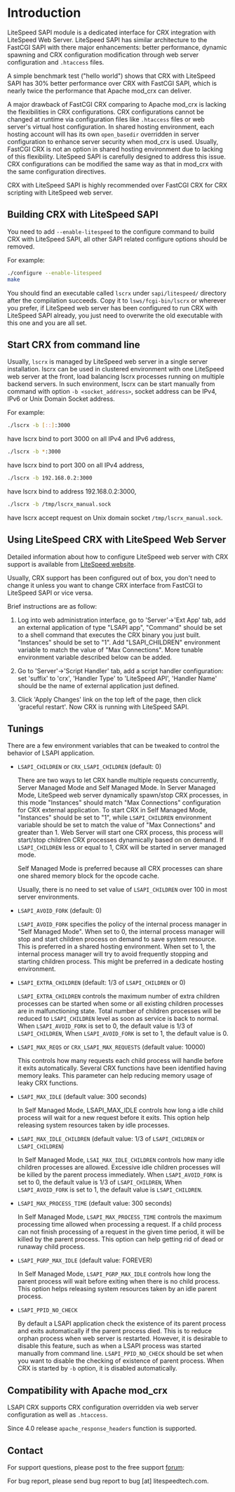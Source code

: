 # Introduction

LiteSpeed SAPI module is a dedicated interface for CRX integration with
LiteSpeed Web Server. LiteSpeed SAPI has similar architecture to the FastCGI
SAPI with there major enhancements: better performance, dynamic spawning and CRX
configuration modification through web server configuration and `.htaccess`
files.

A simple benchmark test ("hello world") shows that CRX with LiteSpeed SAPI has
30% better performance over CRX with FastCGI SAPI, which is nearly twice the
performance that Apache mod_crx can deliver.

A major drawback of FastCGI CRX comparing to Apache mod_crx is lacking the
flexibilities in CRX configurations. CRX configurations cannot be changed at
runtime via configuration files like `.htaccess` files or web server's virtual
host configuration. In shared hosting environment, each hosting account will has
its own `open_basedir` overridden in server configuration to enhance server
security when mod_crx is used. Usually, FastCGI CRX is not an option in shared
hosting environment due to lacking of this flexibility. LiteSpeed SAPI is
carefully designed to address this issue. CRX configurations can be modified the
same way as that in mod_crx with the same configuration directives.

CRX with LiteSpeed SAPI is highly recommended over FastCGI CRX for CRX scripting
with LiteSpeed web server.

## Building CRX with LiteSpeed SAPI

You need to add `--enable-litespeed` to the configure command to build CRX with
LiteSpeed SAPI, all other SAPI related configure options should be removed.

For example:

```bash
./configure --enable-litespeed
make
```

You should find an executable called `lscrx` under `sapi/litespeed/` directory
after the compilation succeeds. Copy it to `lsws/fcgi-bin/lscrx` or wherever you
prefer, if LiteSpeed web server has been configured to run CRX with LiteSpeed
SAPI already, you just need to overwrite the old executable with this one and
you are all set.

## Start CRX from command line

Usually, `lscrx` is managed by LiteSpeed web server in a single server
installation. lscrx can be used in clustered environment with one LiteSpeed web
server at the front, load balancing lscrx processes running on multiple backend
servers. In such environment, lscrx can be start manually from command with
option `-b <socket_address>`, socket address can be IPv4, IPv6 or Unix Domain
Socket address.

For example:

```bash
./lscrx -b [::]:3000
```

have lscrx bind to port 3000 on all IPv4 and IPv6 address,

```bash
./lscrx -b *:3000
```

have lscrx bind to port 300 on all IPv4 address,

```bash
./lscrx -b 192.168.0.2:3000
```

have lscrx bind to address 192.168.0.2:3000,

```bash
./lscrx -b /tmp/lscrx_manual.sock
```

have lscrx accept request on Unix domain socket `/tmp/lscrx_manual.sock`.

## Using LiteSpeed CRX with LiteSpeed Web Server

Detailed information about how to configure LiteSpeed web server with CRX
support is available from
[LiteSpeed website](https://www.litespeedtech.com/docs/webserver).

Usually, CRX support has been configured out of box, you don't need to change it
unless you want to change CRX interface from FastCGI to LiteSpeed SAPI or vice
versa.

Brief instructions are as follow:

1. Log into web administration interface, go to 'Server'->'Ext App' tab, add an
   external application of type "LSAPI app", "Command" should be set to a shell
   command that executes the CRX binary you just built. "Instances" should be
   set to "1". Add "LSAPI_CHILDREN" environment variable to match the value of
   "Max Connections". More tunable environment variable described below can be
   added.

2. Go to 'Server'->'Script Handler' tab, add a script handler configuration: set
   'suffix' to 'crx', 'Handler Type' to 'LiteSpeed API', 'Handler Name' should
   be the name of external application just defined.

3. Click 'Apply Changes' link on the top left of the page, then click
   'graceful restart'. Now CRX is running with LiteSpeed SAPI.

## Tunings

There are a few environment variables that can be tweaked to control the
behavior of LSAPI application.

* `LSAPI_CHILDREN` or `CRX_LSAPI_CHILDREN` (default: 0)

  There are two ways to let CRX handle multiple requests concurrently, Server
  Managed Mode and Self Managed Mode. In Server Managed Mode, LiteSpeed web
  server dynamically spawn/stop CRX processes, in this mode "Instances" should
  match "Max Connections" configuration for CRX external application. To start
  CRX in Self Managed Mode, "Instances" should be set to "1", while
  `LSAPI_CHILDREN` environment variable should be set to match the value of "Max
  Connections" and greater than 1. Web Server will start one CRX process, this
  process will start/stop children CRX processes dynamically based on on demand.
  If `LSAPI_CHILDREN` less or equal to 1, CRX will be started in server managed
  mode.

  Self Managed Mode is preferred because all CRX processes can share one shared
  memory block for the opcode cache.

  Usually, there is no need to set value of `LSAPI_CHILDREN` over 100 in most
  server environments.

* `LSAPI_AVOID_FORK` (default: 0)

  `LSAPI_AVOID_FORK` specifies the policy of the internal process manager in
  "Self Managed Mode". When set to 0, the internal process manager will stop and
  start children process on demand to save system resource. This is preferred in
  a shared hosting environment. When set to 1, the internal process manager will
  try to avoid frequently stopping and starting children process. This might be
  preferred in a dedicate hosting environment.

* `LSAPI_EXTRA_CHILDREN` (default: 1/3 of `LSAPI_CHILDREN` or 0)

  `LSAPI_EXTRA_CHILDREN` controls the maximum number of extra children processes
  can be started when some or all existing children processes are in
  malfunctioning state. Total number of children processes will be reduced to
  `LSAPI_CHILDREN` level as soon as service is back to normal. When
  `LSAPI_AVOID_FORK` is set to 0, the default value is 1/3 of `LSAPI_CHILDREN`,
  When `LSAPI_AVOID_FORK` is set to 1, the default value is 0.

* `LSAPI_MAX_REQS` or `CRX_LSAPI_MAX_REQUESTS` (default value: 10000)

  This controls how many requests each child process will handle before it exits
  automatically. Several CRX functions have been identified having memory leaks.
  This parameter can help reducing memory usage of leaky CRX functions.

* `LSAPI_MAX_IDLE` (default value: 300 seconds)

  In Self Managed Mode, LSAPI_MAX_IDLE controls how long a idle child process
  will wait for a new request before it exits. This option help releasing system
  resources taken by idle processes.

* `LSAPI_MAX_IDLE_CHILDREN` (default value: 1/3 of `LSAPI_CHILDREN` or
  `LSAPI_CHILDREN`)

  In Self Managed Mode, `LSAI_MAX_IDLE_CHILDREN` controls how many idle children
  processes are allowed. Excessive idle children processes will be killed by the
  parent process immediately. When `LSAPI_AVOID_FORK` is set to 0, the default
  value is 1/3 of `LSAPI_CHILDREN`, When `LSAPI_AVOID_FORK` is set to 1, the
  default value is `LSAPI_CHILDREN`.

* `LSAPI_MAX_PROCESS_TIME` (default value: 300 seconds)

  In Self Managed Mode, `LSAPI_MAX_PROCESS_TIME` controls the maximum processing
  time allowed when processing a request. If a child process can not finish
  processing of a request in the given time period, it will be killed by the
  parent process. This option can help getting rid of dead or runaway child
  process.

* `LSAPI_PGRP_MAX_IDLE` (default value: FOREVER)

  In Self Managed Mode, `LSAPI_PGRP_MAX_IDLE` controls how long the parent
  process will wait before exiting when there is no child process. This option
  helps releasing system resources taken by an idle parent process.

* `LSAPI_PPID_NO_CHECK`

  By default a LSAPI application check the existence of its parent process and
  exits automatically if the parent process died. This is to reduce orphan
  process when web server is restarted. However, it is desirable to disable this
  feature, such as when a LSAPI process was started manually from command line.
  `LSAPI_PPID_NO_CHECK` should be set when you want to disable the checking of
  existence of parent process. When CRX is started by `-b` option, it is
  disabled automatically.

## Compatibility with Apache mod_crx

LSAPI CRX supports CRX configuration overridden via web server configuration
as well as `.htaccess`.

Since 4.0 release `apache_response_headers` function is supported.

## Contact

For support questions, please post to the free support
[forum](https://www.litespeedtech.com/support/forum/):

For bug report, please send bug report to bug [at] litespeedtech.com.
